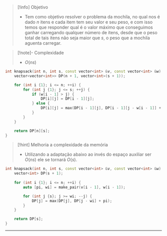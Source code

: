 > [!info] Objetivo
> - Tem como objetivo resolver o problema da mochila, no qual nos é dado $n$ itens e cada item tem seu valor e seu peso, e com isso temos que responder qual é o valor máximo que conseguimos ganhar carregando qualquer número de itens, desde que o peso total de tais itens não seja maior que $s$, o peso que a mochila aguenta carregar.

> [!note]- Complexidade
> - $O(ns)$

```cpp
int knapsack(int n, int s, const vector<int> &v, const vector<int> &w) {
	vector<vector<int>> DP(n + 1, vector<int>(s + 1));

    for (int i {1}; i <= n; ++i) {
        for (int j {1}; j <= s; ++j) {
            if (w[i - 1] > j) {
                DP[i][j] = DP[i - 1][j];
            } else {
                DP[i][j] = max(DP[i - 1][j], DP[i - 1][j - w[i - 1]] + v[i - 1]);
            }
        }
    }

    return DP[n][s];
}
```

> [!hint] Melhoria a complexidade da memória
> - Utilizando a adaptação abaixo ao invés do espaço auxiliar ser $O(ns)$ ele se tornará $O(s)$.

```cpp
int knapsack(int n, int s, const vector<int> &v, const vector<int> &w) {
	vector<int> DP(s + 1);
	
    for (int i {1}; i <= n; ++i) {
        auto [pi, wi] = make_pair(v[i - 1], w[i - 1]);

        for (int j {s}; j >= wi; --j) {
            DP[j] = max(DP[j], DP[j - wi] + pi);
        }
    }

    return DP[s];
}
```

---
